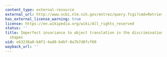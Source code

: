 ```yaml
---
content_type: external-resource
external_url: http://www.ncbi.nlm.nih.gov/entrez/query.fcgi?cmd=Retrieve&db=PubMed&dopt=Citation&list_uids=11464559
has_external_license_warning: true
license: https://en.wikipedia.org/wiki/All_rights_reserved
status: ''
title: Imperfect invariance to object translation in the discrimination of complex
  shapes
uid: e63238a0-b8f1-4ad0-b4bf-0a7b7d0fcf69
wayback_url: ''
---
```

